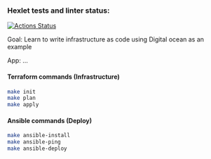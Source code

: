 ### Hexlet tests and linter status:
[![Actions Status](https://github.com/jeks0n/devops-for-programmers-project-lvl3/workflows/hexlet-check/badge.svg)](https://github.com/jeks0n/devops-for-programmers-project-lvl3/actions)

Goal: Learn to write infrastructure as code using Digital ocean as an example

App: ...

#### Terraform commands (Infrastructure)
```bash
make init
make plan
make apply
```

#### Ansible commands (Deploy)
```bash
make ansible-install
make ansible-ping
make ansible-deploy
```